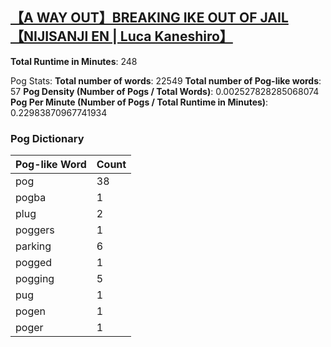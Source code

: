 ## [【A WAY OUT】BREAKING IKE OUT OF JAIL【NIJISANJI EN | Luca Kaneshiro】](https://www.youtube.com/watch?v=deFah6jqn9g)
**Total Runtime in Minutes**: 248

Pog Stats:
   **Total number of words**: 22549
   **Total number of Pog-like words**: 57
   **Pog Density (Number of Pogs / Total Words)**: 0.002527828285068074
   **Pog Per Minute (Number of Pogs / Total Runtime in Minutes)**: 0.22983870967741934

### Pog Dictionary
Pog-like Word | Count
--- | ---
pog | 38
pogba | 1
plug | 2
poggers | 1
parking | 6
pogged | 1
pogging | 5
pug | 1
pogen | 1
poger | 1
